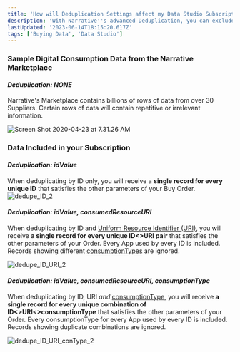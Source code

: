 ```yaml
---
title: 'How will Deduplication Settings affect my Data Studio Subscription?'
description: 'With Narrative''s advanced Deduplication, you can exclude irrelevant or redundant data from your subscription, even when buying from multiple Suppliers. Get only the data you need. Nothing more. '
lastUpdated: '2023-06-14T18:15:20.617Z'
tags: ['Buying Data', 'Data Studio']
---
```

### Sample **Digital Consumption** Data from the Narrative Marketplace

#### _Deduplication: NONE_

Narrative's Marketplace contains billions of rows of data from over 30 Suppliers. Certain rows of data will contain repetitive or irrelevant information.

![Screen Shot 2020-04-23 at 7.31.26 AM](https://solutions.narrative.io/hubfs/Screen%20Shot%202020-04-23%20at%207.31.26%20AM.png)

### Data Included in your Subscription

#### _Deduplication: idValue_

When deduplicating by ID only, you will receive a **single record for every unique ID** that satisfies the other parameters of your Buy Order. ![dedupe_ID_2](https://solutions.narrative.io/hubfs/dedupe_ID_2.jpg)

#### _Deduplication: idValue, consumedResourceURI_

When deduplicating by ID and [Uniform Resource Identifier (URI)](https://kb.narrative.io/what-is-an-uniform-resource-identifier-uri), you will receive **a single record for every unique ID<>URI pair** that satisfies the other parameters of your Order. Every App used by every ID is included. Records showing different [consumptionTypes](https://kb.narrative.io/what-are-consumption-types) are ignored. 

![dedupe_ID_URI_2](https://solutions.narrative.io/hubfs/dedupe_ID_URI_2.jpg)

#### _Deduplication: idValue, consumedResourceURI, consumptionType_

When deduplicating by ID, URI _and_ [consumptionType](https://kb.narrative.io/what-are-consumption-types), you will receive **a single record for every unique combination of ID<>URI<>consumptionType** that satisfies the other parameters of your Order. Every consumptionType for every App used by every ID is included. Records showing duplicate combinations are ignored.

![dedupe_ID_URI_conType_2](https://solutions.narrative.io/hubfs/dedupe_ID_URI_conType_2.jpg)
